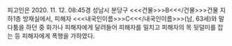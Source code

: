 피고인은 2020. 11. 12. 08:45경 성남시 분당구 <<<건물>>>B<<</건물>>>건물 지하1층 방재실에서, 피해자 <<<내국인이름>>>C<<</내국인이름>>>(남, 63세)와 말다툼을 하던 중 화가나 피해자에게 달려들어 피해자를 밀치고 피해자의 목 뒷덜미를 잡는 등 피해자에게 폭행을 가하였다.
